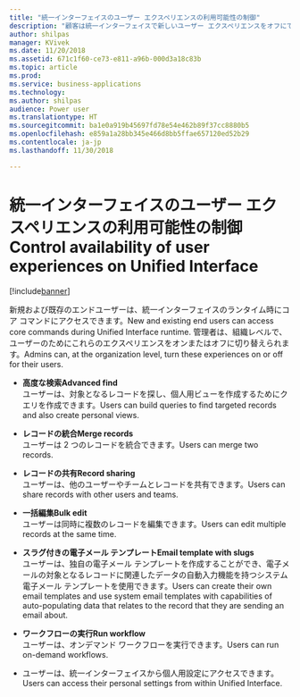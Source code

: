 ```yaml
---
title: "統一インターフェイスのユーザー エクスペリエンスの利用可能性の制御"
description: "顧客は統一インターフェイスで新しいユーザー エクスペリエンスをオフにできます"
author: shilpas
manager: KVivek
ms.date: 11/20/2018
ms.assetid: 671c1f60-ce73-e811-a96b-000d3a18c83b
ms.topic: article
ms.prod: 
ms.service: business-applications
ms.technology: 
ms.author: shilpas
audience: Power user
ms.translationtype: HT
ms.sourcegitcommit: ba1e0a919b45697fd78e54e462b89f37cc8880b5
ms.openlocfilehash: e859a1a28bb345e466d8bb5ffae657120ed52b29
ms.contentlocale: ja-jp
ms.lasthandoff: 11/30/2018

---
```

# <a name="control-availability-of-user-experiences-on-unified-interface"></a><span data-ttu-id="6191f-103">統一インターフェイスのユーザー エクスペリエンスの利用可能性の制御</span><span class="sxs-lookup"><span data-stu-id="6191f-103">Control availability of user experiences on Unified Interface</span></span>


[!include[banner](../../includes/banner.md)]

<span data-ttu-id="6191f-104">新規および既存のエンドユーザーは、統一インターフェイスのランタイム時にコア コマンドにアクセスできます。</span><span class="sxs-lookup"><span data-stu-id="6191f-104">New and existing end users can access core commands during Unified Interface runtime.</span></span> <span data-ttu-id="6191f-105">管理者は、組織レベルで、ユーザーのためにこれらのエクスペリエンスをオンまたはオフに切り替えられます。</span><span class="sxs-lookup"><span data-stu-id="6191f-105">Admins can, at the organization level, turn these experiences on or off for their users.</span></span> 

- <span data-ttu-id="6191f-106">**高度な検索**</span><span class="sxs-lookup"><span data-stu-id="6191f-106">**Advanced find**</span></span><br><span data-ttu-id="6191f-107">ユーザーは、対象となるレコードを探し、個人用ビューを作成するためにクエリを作成できます。</span><span class="sxs-lookup"><span data-stu-id="6191f-107">Users can build queries to find targeted records and also create personal views.</span></span>

- <span data-ttu-id="6191f-108">**レコードの統合**</span><span class="sxs-lookup"><span data-stu-id="6191f-108">**Merge records**</span></span><br><span data-ttu-id="6191f-109">ユーザーは 2 つのレコードを統合できます。</span><span class="sxs-lookup"><span data-stu-id="6191f-109">Users can merge two records.</span></span>

- <span data-ttu-id="6191f-110">**レコードの共有**</span><span class="sxs-lookup"><span data-stu-id="6191f-110">**Record sharing**</span></span><br><span data-ttu-id="6191f-111">ユーザーは、他のユーザーやチームとレコードを共有できます。</span><span class="sxs-lookup"><span data-stu-id="6191f-111">Users can share records with other users and teams.</span></span>

- <span data-ttu-id="6191f-112">**一括編集**</span><span class="sxs-lookup"><span data-stu-id="6191f-112">**Bulk edit**</span></span><br><span data-ttu-id="6191f-113">ユーザーは同時に複数のレコードを編集できます。</span><span class="sxs-lookup"><span data-stu-id="6191f-113">Users can edit multiple records at the same time.</span></span>

- <span data-ttu-id="6191f-114">**スラグ付きの電子メール テンプレート**</span><span class="sxs-lookup"><span data-stu-id="6191f-114">**Email template with slugs**</span></span><br><span data-ttu-id="6191f-115">ユーザーは、独自の電子メール テンプレートを作成することができ、電子メールの対象となるレコードに関連したデータの自動入力機能を持つシステム電子メール テンプレートを使用できます。</span><span class="sxs-lookup"><span data-stu-id="6191f-115">Users can create their own email templates and use system email templates with capabilities of auto-populating data that relates to the record that they are sending an email about.</span></span>

- <span data-ttu-id="6191f-116">**ワークフローの実行**</span><span class="sxs-lookup"><span data-stu-id="6191f-116">**Run workflow**</span></span><br><span data-ttu-id="6191f-117">ユーザーは、オンデマンド ワークフローを実行できます。</span><span class="sxs-lookup"><span data-stu-id="6191f-117">Users can run on-demand workflows.</span></span>

- <span data-ttu-id="6191f-118">ユーザーは、統一インターフェイスから個人用設定にアクセスできます。</span><span class="sxs-lookup"><span data-stu-id="6191f-118">Users can access their personal settings from within Unified Interface.</span></span>



